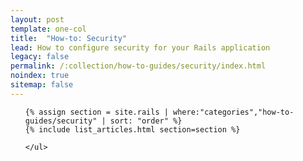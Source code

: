 ```yaml
---
layout: post
template: one-col
title:  "How-to: Security"
lead: How to configure security for your Rails application
legacy: false
permalink: /:collection/how-to-guides/security/index.html
noindex: true
sitemap: false
---
```


<div class="Toc Toc--howto">
    <ul>

    {% assign section = site.rails | where:"categories","how-to-guides/security" | sort: "order" %}
    {% include list_articles.html section=section %}

    </ul>
</div><!--/.Toc-->
